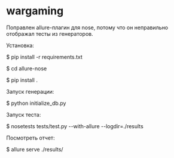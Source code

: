 # wargaming

Поправлен allure-плагин для nose, потому что он неправильно отображал тесты из генераторов. 

Установка:

$ pip install -r requirements.txt

$ cd allure-nose

$ pip install .


Запуск генерации:

$ python initialize_db.py

Запуск теста:

$ nosetests tests/test.py --with-allure --logdir=./results

Посмотреть отчет:

$ allure serve  ./results/

